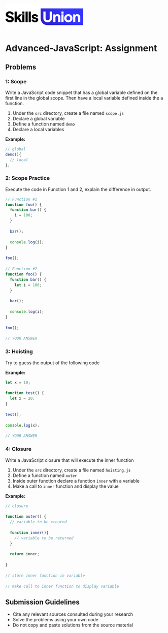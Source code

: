 [<img src="assets/images/su-logo.png" alt="Skills Union Logo" height="80px" />](https://www.skillsunion.com/)

# Advanced-JavaScript: Assignment

## Problems

### 1: Scope

Write a JavaScript code snippet that has a global variable defined on the first line in 
the global scope. Then have a local variable defined inside the a function.

1. Under the `src` directory, create a file named `scope.js`
1. Declare a global variable
1. Define a function named `demo`
1. Declare a local variables

**Example:**

```js
// global
demo(){
  // local
};
```
### 2: Scope Practice

Execute the code in Function 1 and 2, explain the difference in output.

```javascript
// Function #1
function foo() {
  function bar() {
    i = 100;
  }

  bar();

  console.log(i);
}

foo();

// Function #2
function foo() {
  function bar() {
    let i = 100;
  }

  bar();

  console.log(i);
}

foo();

// YOUR ANSWER
```


### 3: Hoisting

Try to guess the output of the following code

**Example:**

```javascript
let x = 10;

function test() {
  let x = 20;
}

test();

console.log(x);

// YOUR ANSWER
```

### 4: Closure

Write a JavaScript closure that will execute the inner function

1. Under the `src` directory, create a file named `hoisting.js`
1. Define a function named `outer`
1. Inside outer function declare a function `inner` with a variable
1. Make a call to `inner` function and display the value

**Example:**

```javascript
// closure

function outer() {
  // variable to be created

  function inner(){
    // variable to be returned
  }

  return inner;

}

// store inner function in variable

// make call to inner function to display variable

```
## Submission Guidelines

- Cite any relevant sources consulted during your research
- Solve the problems using your own code
- Do not copy and paste solutions from the source material
